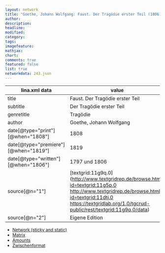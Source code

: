 ```yaml
---
layout: network
title: "Goethe, Johann Wolfgang: Faust. Der Tragödie erster Teil (1806)"
author:
description:
headline:
modified:
category:
tags:
imagefeature: 
mathjax: 
chart: 
comments: true
featured: false
list: true
networkdata: 243.json
---
```

lina.xml data  | value
------------- | -------------
title|Faust. Der Tragödie erster Teil
subtitle|Der Tragödie erster Teil
genretitle|Tragödie
author|Goethe, Johann Wolfgang
date[@type="print"][@when="1808"]|1808
date[@type="premiere"][@when="1819"]|1819
date[@type="written"][@when="1806"]|1797 und 1806
source[@n="1"]|[textgrid:11g9q.0](http://www.textgridrep.de/browse.html?id=textgrid:11g5p.0 http://www.textgridrep.de/browse.html?id=textgrid:11dtj.0 https://textgridlab.org/1.0/tgcrud-public/rest/textgrid:11g9q.0/data)
source[@n="2"]|Eigene Edition



* [Network (sticky and static)](/network243)
* [Matrix](/matrix243)
* [Amounts](/amount243)
* [Zwischenformat](/lina243 )
